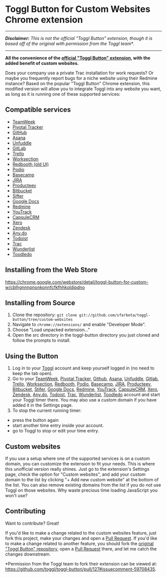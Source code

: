 # Toggl Button for Custom Websites Chrome extension

-----

*__Disclaimer:__ This is not the official "Toggl Button" extension, though it is based off of the original with permission from the Toggl team**.

-----

__All the convenience of the [official "Toggl Button" extension][96], with the added benefit of custom websites.__

Does your company use a private Trac installation for work requests? Or maybe you frequently report bugs for a niche website using their Redmine instance? 
Based on the popular "Toggl Button" Chrome extension, this modified version will allow you to integrate Toggl into any website you want, as long as it is running one of these supported services:

## Compatible services
  - [TeamWeek][2]
  - [Pivotal Tracker][3]
  - [GitHub][4]
  - [Asana][5]
  - [Unfuddle][6]
  - [GitLab][7]
  - [Trello][8]
  - [Worksection][9]
  - [Redbooth (old UI)][10]
  - [Podio][11]
  - [Basecamp][12]
  - [JIRA][13]
  - [Producteev][14]
  - [Bitbucket][15]
  - [Sifter][16]
  - [Google Docs][17]
  - [Redmine][18]
  - [YouTrack][19]
  - [CapsuleCRM][20]
  - [Xero][21]
  - [Zendesk][22]
  - [Any.do][23]
  - [Todoist][24]
  - [Trac][25]
  - [Wunderlist][26]
  - [Toodledo][27]

## Installing from the Web Store

https://chrome.google.com/webstore/detail/toggl-button-for-custom-w/cblhgnnnpnonkonnfcfkfhhkoldjpdno

## Installing from Source

1.  Clone the repository: `git clone git://github.com/sfarbota/toggl-button/tree/custom-websites`
2.  Navigate to `chrome://extensions/` and enable "Developer Mode".
3.  Choose "Load unpacked extension..."
4.  Open the src directory in the toggl-button directory you just cloned and follow the prompts to install.

## Using the Button
1.  Log in to your [Toggl][1] account and keep yourself logged in (no need to keep the tab open).
2.  Go to your [TeamWeek][2], [Pivotal Tracker][3], [Github][4], [Asana][5], [Unfuddle][6], [Gitlab][7],
[Trello][8], [Worksection][9], [Redbooth][10], [Podio][11], [Basecamp][12], [JIRA][13], [Producteev][14],
[Bitbucket][15], [Stifer][16], [Google Docs][17], [Redmine][18], [YouTrack][19], [CapsuleCRM][20],
[Xero][21], [Zendesk][22], [Any.do][23], [Todoist][24], [Trac][25], [Wunderlist][26], [Toodledo][27] account and start your Toggl timer there. You may also use a custom domain if you have added it in the Settings page.
3.  To stop the current running timer:
  - press the button again
  - start another time entry inside your account.
  - go to Toggl to stop or edit your time entry.

## Custom websites
If you use a setup where one of the supported services is on a custom domain, you can customize the extension to fit your needs. This is where this unofficial version really shines. Just go to the extension's Settings page, check the option for "Custom websites", and add your custom domain to the list by clicking "+ Add new custom website" at the bottom of the list. You can also remove existing domains from the list if you do not use Toggl on those websites. Why waste precious time loading JavaScript you won't use?

## Contributing
Want to contribute? Great!

If you'd like to make a change related to the custom websites feature, just fork this project, make your changes and open a [Pull Request][98].
If you'd like to make a change related to another feature, you should fork the [original "Toggl Button" repository][96], open a [Pull Request][99] there, and let me catch the changes downstream.

*Permission from the Toggl team to fork their extension can be viewed at: https://github.com/toggl/toggl-button/pull/127#issuecomment-59708435.

[1]: https://www.toggl.com/
[2]: https://teamweek.com/
[3]: https://www.pivotaltracker.com/
[4]: https://github.com/
[5]: http://asana.com/
[6]: http://unfuddle.com/
[7]: https://gitlab.com/
[8]: https://trello.com/
[9]: http://worksection.com/
[10]: https://redbooth.com/
[11]: https://podio.com/
[12]: https://basecamp.com/
[13]: https://www.atlassian.com/software/jira
[14]: https://www.producteev.com/
[15]: https://www.bitbucket.org/
[16]: https://www.sifterapp.com/
[17]: https://docs.google.com/
[18]: http://www.redmine.org/
[19]: http://www.jetbrains.com/youtrack/
[20]: http://www.capsulecrm.com/
[21]: https://www.xero.com/
[22]: https://www.zendesk.com/
[23]: http://www.any.do/
[24]: https://todoist.com/
[25]: http://trac.edgewall.org/
[26]: https://www.wunderlist.com
[27]: https://www.toodledo.com/
[96]: https://github.com/toggl/toggl-button
[98]: https://github.com/sfarbota/toggl-button/pulls
[99]: https://github.com/toggl/toggl-button/pulls
